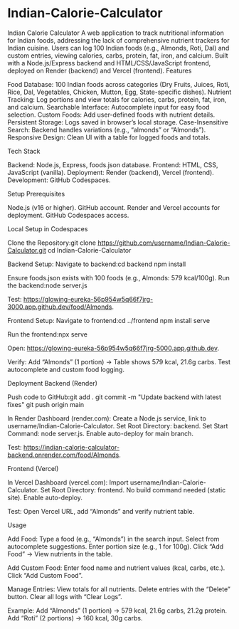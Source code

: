 # Indian-Calorie-Calculator
Indian Calorie Calculator
A web application to track nutritional information for Indian foods, addressing the lack of comprehensive nutrient trackers for Indian cuisine. Users can log 100 Indian foods (e.g., Almonds, Roti, Dal) and custom entries, viewing calories, carbs, protein, fat, iron, and calcium. Built with a Node.js/Express backend and HTML/CSS/JavaScript frontend, deployed on Render (backend) and Vercel (frontend).
Features

Food Database: 100 Indian foods across categories (Dry Fruits, Juices, Roti, Rice, Dal, Vegetables, Chicken, Mutton, Egg, State-specific dishes).
Nutrient Tracking: Log portions and view totals for calories, carbs, protein, fat, iron, and calcium.
Searchable Interface: Autocomplete input for easy food selection.
Custom Foods: Add user-defined foods with nutrient details.
Persistent Storage: Logs saved in browser’s local storage.
Case-Insensitive Search: Backend handles variations (e.g., “almonds” or “Almonds”).
Responsive Design: Clean UI with a table for logged foods and totals.

Tech Stack

Backend: Node.js, Express, foods.json database.
Frontend: HTML, CSS, JavaScript (vanilla).
Deployment: Render (backend), Vercel (frontend).
Development: GitHub Codespaces.

Setup
Prerequisites

Node.js (v16 or higher).
GitHub account.
Render and Vercel accounts for deployment.
GitHub Codespaces access.

Local Setup in Codespaces

Clone the Repository:git clone https://github.com/username/Indian-Calorie-Calculator.git
cd Indian-Calorie-Calculator


Backend Setup:
Navigate to backend:cd backend
npm install


Ensure foods.json exists with 100 foods (e.g., Almonds: 579 kcal/100g).
Run the backend:node server.js


Test: https://glowing-eureka-56p954w5q66f7jrg-3000.app.github.dev/food/Almonds.


Frontend Setup:
Navigate to frontend:cd ../frontend
npm install serve


Run the frontend:npx serve


Open: https://glowing-eureka-56p954w5q66f7jrg-5000.app.github.dev.


Verify:
Add “Almonds” (1 portion) → Table shows 579 kcal, 21.6g carbs.
Test autocomplete and custom food logging.



Deployment
Backend (Render)

Push code to GitHub:git add .
git commit -m "Update backend with latest fixes"
git push origin main


In Render Dashboard (render.com):
Create a Node.js service, link to username/Indian-Calorie-Calculator.
Set Root Directory: backend.
Set Start Command: node server.js.
Enable auto-deploy for main branch.


Test: https://indian-calorie-calculator-backend.onrender.com/food/Almonds.

Frontend (Vercel)

In Vercel Dashboard (vercel.com):
Import username/Indian-Calorie-Calculator.
Set Root Directory: frontend.
No build command needed (static site).
Enable auto-deploy.


Test: Open Vercel URL, add “Almonds” and verify nutrient table.

Usage

Add Food:
Type a food (e.g., “Almonds”) in the search input.
Select from autocomplete suggestions.
Enter portion size (e.g., 1 for 100g).
Click “Add Food” → View nutrients in the table.


Add Custom Food:
Enter food name and nutrient values (kcal, carbs, etc.).
Click “Add Custom Food”.


Manage Entries:
View totals for all nutrients.
Delete entries with the “Delete” button.
Clear all logs with “Clear Logs”.


Example:
Add “Almonds” (1 portion) → 579 kcal, 21.6g carbs, 21.2g protein.
Add “Roti” (2 portions) → 160 kcal, 30g carbs.



